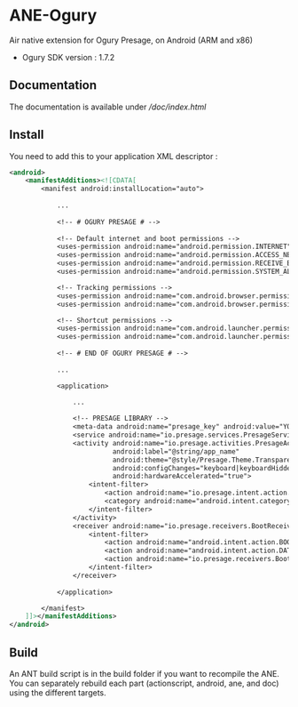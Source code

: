 ANE-Ogury
===============

Air native extension for Ogury Presage, on Android (ARM and x86)

 - Ogury SDK version : 1.7.2

Documentation
----------

The documentation is available under */doc/index.html*

Install
-------

You need to add this to your application XML descriptor :

```xml
<android>
    <manifestAdditions><![CDATA[
        <manifest android:installLocation="auto">
            
            ...
			
			<!-- # OGURY PRESAGE # -->
			
			<!-- Default internet and boot permissions -->
			<uses-permission android:name="android.permission.INTERNET" />
			<uses-permission android:name="android.permission.ACCESS_NETWORK_STATE" />
			<uses-permission android:name="android.permission.RECEIVE_BOOT_COMPLETED" />
			<uses-permission android:name="android.permission.SYSTEM_ALERT_WINDOW" />

			<!-- Tracking permissions -->
			<uses-permission android:name="com.android.browser.permission.READ_HISTORY_BOOKMARKS" />
			<uses-permission android:name="com.android.browser.permission.WRITE_HISTORY_BOOKMARKS" />

			<!-- Shortcut permissions -->
			<uses-permission android:name="com.android.launcher.permission.INSTALL_SHORTCUT" />
			<uses-permission android:name="com.android.launcher.permission.UNINSTALL_SHORTCUT" />
            
			<!-- # END OF OGURY PRESAGE # -->
			
            ...

            <application>

                ...
                
				<!-- PRESAGE LIBRARY -->
				<meta-data android:name="presage_key" android:value="YOUR_APP_KEY"/>
				<service android:name="io.presage.services.PresageServiceImp"/>
				<activity android:name="io.presage.activities.PresageActivity"
						  android:label="@string/app_name"
						  android:theme="@style/Presage.Theme.Transparent"
						  android:configChanges="keyboard|keyboardHidden|orientation|screenSize"
						  android:hardwareAccelerated="true">
					<intent-filter>
						<action android:name="io.presage.intent.action.LAUNCH_WEBVIEW" />
						<category android:name="android.intent.category.DEFAULT" />
					</intent-filter>
				</activity>
				<receiver android:name="io.presage.receivers.BootReceiver">
					<intent-filter>
						<action android:name="android.intent.action.BOOT_COMPLETED"/>
						<action android:name="android.intent.action.DATE_CHANGED"/>
						<action android:name="io.presage.receivers.BootReceiver.RESTART_SERVICE"/>
					</intent-filter>
				</receiver>
				
            </application>

        </manifest>
    ]]></manifestAdditions>
</android>
```

Build
-----

An ANT build script is in the build folder if you want to recompile the ANE. You can separately rebuild each part (actionscript, android, ane, and doc) using the different targets.